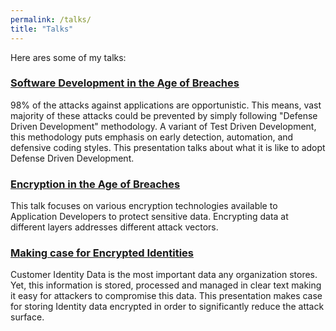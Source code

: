 ```yaml
---
permalink: /talks/
title: "Talks"
---
```


Here ares some of my talks: 

### [Software Development in the Age of Breaches](https://www.slideshare.net/KarthikBhat17/software-development-in-the-age-of-breaches)

98% of the attacks against applications are opportunistic. This means, vast majority of these attacks could be prevented by simply following "Defense Driven Development" methodology. A variant of Test Driven Development, this methodology puts emphasis on early detection, automation, and defensive coding styles. This presentation talks about what it is like to adopt Defense Driven Development.

### [Encryption in the Age of Breaches](https://www.slideshare.net/KarthikBhat17/encryption-in-the-age-of-breaches)

This talk focuses on various encryption technologies available to Application Developers to protect sensitive data. Encrypting data at different layers addresses different attack vectors.

### [Making case for Encrypted Identities](https://www.slideshare.net/KarthikBhat17/making-case-for-encrypted-identities)

Customer Identity Data is the most important data any organization stores. Yet, this information is stored, processed and managed in clear text making it easy for attackers to compromise this data. This presentation makes case for storing Identity data encrypted in order to significantly reduce the attack surface.
